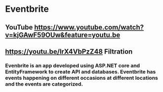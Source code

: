 # Eventbrite
## YouTube https://www.youtube.com/watch?v=kjGAwF59OUw&feature=youtu.be
## https://youtu.be/lrX4VbPzZ48 Filtration
### Evenbrite is an app developed using ASP.NET core and EntityFramework to create API and databases. Eventbrite has events happening on different occasions at different locations and the events are categorized.
